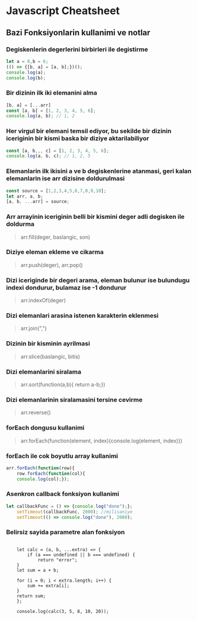 # Javascript Cheatsheet

## Bazi Fonksiyonlarin kullanimi ve notlar

### Degiskenlerin degerlerini birbirleri ile degistirme

```javascript
let a = 8,b = 6;
(() => {[b, a] = [a, b];})();
console.log(a);
console.log(b);
```

### Bir dizinin ilk iki elemanini alma

```javascript
[b, a] = [...arr]
const [a, b] = [1, 2, 3, 4, 5, 6];  
console.log(a, b); // 1, 2
```

### Her virgul bir elemani temsil ediyor, bu sekilde bir dizinin iceriginin bir kismi baska bir diziye aktarilabiliyor

```javascript
const [a, b,,, c] = [1, 2, 3, 4, 5, 6];  
console.log(a, b, c); // 1, 2, 5
```

### Elemanlarin ilk ikisini a ve b degiskenlerine atanmasi, geri kalan elemanlarin ise arr dizisine doldurulmasi

```javascript
const source = [1,2,3,4,5,6,7,8,9,10];  
let arr, a, b;  
[a, b, ...arr] = source;
```

### Arr arrayinin iceriginin belli bir kismini deger adli degisken ile doldurma

> arr.fill(deger, baslangic, son)

### Diziye eleman ekleme ve cikarma

> arr.push(deger), arr.pop()

### Dizi iceriginde bir degeri arama, eleman bulunur ise bulundugu indexi dondurur, bulamaz ise -1 dondurur

> arr.indexOf(deger)

### Dizi elemanlari arasina istenen karakterin eklenmesi

> arr.join(",")

### Dizinin bir kisminin ayrilmasi

> arr.slice(baslangic, bitis)

### Dizi elemanlarini siralama

> arr.sort(function(a,b){ return a-b;})

### Dizi elemanlarinin siralamasini tersine cevirme

> arr.reverse()

### forEach dongusu kullanimi

> arr.forEach(function(element, index){console.log(element, index)})

### forEach ile cok boyutlu array kullanimi

```javascript
arr.forEach(function(row){  
    row.forEach(function(col){  
    console.log(col);});
```

### Asenkron callback fonksiyon kullanimi

```javascript
let callbackFunc = () => {console.log("done");};
    setTimeout(callbackFunc, 2000); //milisaniye
    setTimeout(() => console.log("done"), 2000);
```

### Belirsiz sayida parametre alan fonksiyon

<pre><code>
    let calc = (a, b, ...extra) => {
        if (a === undefined || b === undefined) {
            return "error";
    }
    let sum = a + b;

    for (i = 0; i < extra.length; i++) {
        sum += extra[i];
    }  
    return sum;
    };

    console.log(calc(3, 5, 8, 10, 20));
</code></pre>
